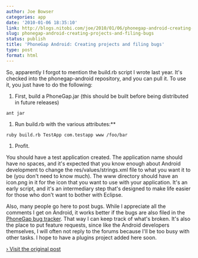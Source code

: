 ```yaml
---
author: Joe Bowser
categories: app
date: '2010-01-06 18:35:10'
link: http://blogs.nitobi.com/joe/2010/01/06/phonegap-android-creating-projects-and-filing-bugs/
slug: phonegap-android-creating-projects-and-filing-bugs
status: publish
title: 'PhoneGap Android: Creating projects and filing bugs'
type: post
format: html
---
```


So, apparently I forgot to mention the build.rb script I wrote last year. It's checked into the phonegap-android repository, and you can pull it. To use it, you just have to do the following:

1. First, build a PhoneGap.jar (this should be built before being distributed in future releases)

  `ant jar`

1. Run build.rb with the various attributes:**

  `ruby build.rb TestApp com.testapp www /foo/bar`

1. Profit.

You should have a test application created. The application name should have no spaces, and it's expected that you know enough about Android development to change the res/values/strings.xml file to what you want it to be (you don't need to know much). The www directory should have an icon.png in it for the icon that you want to use with your application. It's an early script, and it's an intermediary step that's designed to make life easier for those who don't want to bother with Eclipse.

Also, many people go here to post bugs. While I appreciate all the comments I get on Android, it works better if the bugs are also filed in the [PhoneGap bug tracker](http://phonegap.lighthouseapp.com). That way I can keep track of what's broken. It's also the place to put feature requests, since like the Android developers themselves, I will often not reply to the forums because I'll be too busy with other tasks. I hope to have a plugins project added here soon.

[› Visit the original post](http://blogs.nitobi.com/joe/2010/01/06/phonegap-android-creating-projects-and-filing-bugs/)
